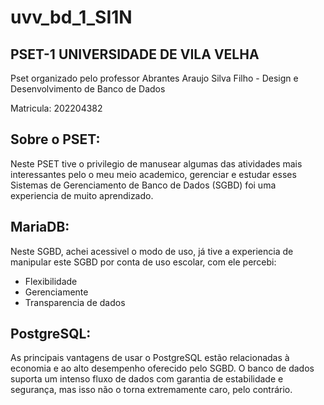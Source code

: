 # uvv_bd_1_SI1N
## PSET-1 UNIVERSIDADE DE VILA VELHA 
  Pset organizado pelo professor Abrantes Araujo Silva Filho - Design e Desenvolvimento de Banco de Dados

Matricula: 202204382
## Sobre o PSET:
 Neste PSET tive o privilegio de manusear algumas das atividades mais interessantes pelo o meu meio academico, gerenciar e estudar esses Sistemas de Gerenciamento de Banco de Dados (SGBD) foi uma experiencia de muito aprendizado.
## MariaDB:
  Neste SGBD, achei acessivel o modo de uso, já tive a experiencia de manipular este SGBD por conta de uso escolar, com ele percebi:
+ Flexibilidade
+ Gerenciamente
+ Transparencia de dados
## PostgreSQL:
   As principais vantagens de usar o PostgreSQL estão relacionadas à economia e ao alto desempenho oferecido pelo SGBD. O banco de dados suporta um intenso fluxo de dados com garantia de estabilidade e segurança, mas isso não o torna extremamente caro, pelo contrário.

